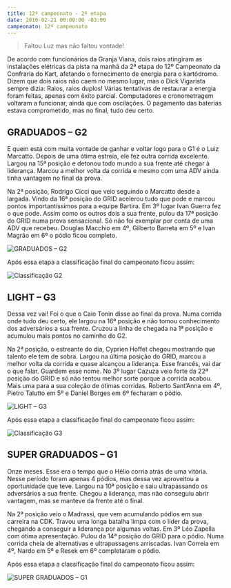 ```yaml
---
title: 12º campeonato - 2ª etapa
date: 2016-02-21 00:00:00 -03:00
campeonato: 12º campeonato
---
```


> Faltou Luz mas não faltou vontade!

De acordo com funcionários da Granja Viana, dois raios atingiram as instalações elétricas da pista na manhã da 2ª etapa do 12º Campeonato da Confraria do Kart, afetando o fornecimento de energia para o kartódromo. Dizem que dois raios não caem no mesmo lugar, mas o Dick Vigarista sempre dizia: Raios, raios duplos!
Várias tentativas de restaurar a energia foram feitas, apenas com êxito parcial. Computadores e cronometragem voltaram a funcionar, ainda que com oscilações. O pagamento das baterias estava comprometido, mas no final, tudo deu certo.

## GRADUADOS – G2

E quem está com muita vontade de ganhar e voltar logo para o G1 é o Luiz Marcatto. Depois de uma ótima estreia, ele fez outra corrida excelente. Largou na 15ª posição e detonou todo mundo a sua frente até chegar à liderança. Marcou a melhor volta da corrida e mesmo com uma ADV ainda tinha vantagem no final da prova.

Na 2ª posição, Rodrigo Cicci que veio seguindo o Marcatto desde a largada. Vindo da 16ª posição do GRID acelerou tudo que pode e marcou pontos importantíssimos para a equipe Bartira.
Em 3º lugar Ivan Guerra fez o que pode. Assim como os outros dois a sua frente, pulou da 17ª posição do GRID numa prova sensacional. Só não foi exemplar por conta de uma ADV que recebeu.
Douglas Macchio em 4º, Gilberto Barreta em 5º e Ivan Magrão em 6º o pódio ficou completo.

![GRADUADOS – G2](/uploads/12oCDK_Etapa2_Podio2016_sem1_prova02_KGV_G2.jpg)

Após essa etapa a classificação final do campeonato ficou assim:

![Classificação G2](/uploads/12oCDK_Etapa2_Classific2016_sem1_prova02_Equipes_e_Pilotos_G2.jpg)

## LIGHT – G3

Dessa vez vai! Foi o que o Caio Tonin disse ao final da prova. Numa corrida onde tudo deu certo, ele largou na 16ª posição e não tomou conhecimento dos adversários a sua frente. Cruzou a linha de chegada na 1ª posição e acumulou mais pontos no caminho do G2.

Na 2ª posição, o estreante do dia, Cyprien Hoffet chegou mostrando que talento ele tem de sobra. Largou na última posição do GRID, marcou a melhor volta da corrida e quase alcançou a liderança. Esse francês, vai dar o que falar. Guardem esse nome.
No 3º lugar Cazuza veio forte da 22ª posição do GRID e só não tentou melhor sorte porque a corrida acabou. Mais uma para a sua coleção de ótimas corridas.
Roberto Sant’Anna em 4º, Pietro Talutto em 5º e Daniel Borges em 6º fecharam o pódio.

![LIGHT – G3](/uploads/12oCDK_Etapa2_Podio2016_sem1_prova02_KGV_G3.jpg)

Após essa etapa a classificação final do campeonato ficou assim:

![Classificação G3](/uploads/12oCDK_Etapa2_Classific2016_sem1_prova02_Equipes_e_Pilotos_G3.jpg)

## SUPER GRADUADOS – G1

Onze meses. Esse era o tempo que o Hélio corria atrás de uma vitória. Nesse período foram apenas 4 pódios, mas dessa vez aproveitou a oportunidade que teve. Largou na 10ª posição e saiu ultrapassando os adversários a sua frente. Chegou a liderança, mas não conseguiu abrir vantagem, mas se manteve da frente até o final.

Na 2ª posição veio o Madrassi, que vem acumulando pódios em sua carreira na CDK. Travou uma longa batalha limpa com o líder da prova, chegando a conseguir a liderança por algumas voltas.
Em 3º Léo Zapella com ótima apresentação. Pulou da 14ª posição do GRID para o pódio. Numa corrida cheia de alternativas e ultrapassagens arriscadas.
Ivan Correia em 4º, Nardo em 5º e Resek em 6º completaram o pódio.

Após essa etapa a classificação final do campeonato ficou assim:

![SUPER GRADUADOS – G1](/uploads/12oCDK_Etapa2_Podio2016_sem1_prova02_KGV_G1-1.jpg)
